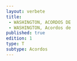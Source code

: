 ```yaml
---
layout: verbete
title:
 - WASHINGTON, ACORDOS DE
 - WASHINGTON, Acordos de
published: true
edition: 1  
type: T
subtype: Acordos
---
```


